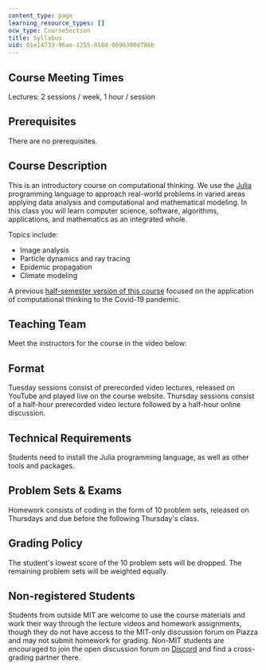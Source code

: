 ```yaml
---
content_type: page
learning_resource_types: []
ocw_type: CourseSection
title: Syllabus
uid: 01e14733-96ae-1255-058d-0696300d786b
---
```


Course Meeting Times
--------------------

Lectures: 2 sessions / week, 1 hour / session

Prerequisites
-------------

There are no prerequisites.

Course Description
------------------

This is an introductory course on computational thinking. We use the [Julia](https://julialang.org/) programming language to approach real-world problems in varied areas applying data analysis and computational and mathematical modeling. In this class you will learn computer science, software, algorithms, applications, and mathematics as an integrated whole.

Topics include:

*   Image analysis
*   Particle dynamics and ray tracing
*   Epidemic propagation
*   Climate modeling

A previous [half-semester version of this course](/courses/18-s190-introduction-to-computational-thinking-with-julia-with-applications-to-modeling-the-covid-19-pandemic-spring-2020/) focused on the application of computational thinking to the Covid-19 pandemic. 

Teaching Team
-------------

Meet the instructors for the course in the video below:

Format
------

Tuesday sessions consist of prerecorded video lectures, released on YouTube and played live on the course website. Thursday sessions consist of a half-hour prerecorded video lecture followed by a half-hour online discussion.

Technical Requirements
----------------------

Students need to install the Julia programming language, as well as other tools and packages.

Problem Sets & Exams
--------------------

Homework consists of coding in the form of 10 problem sets, released on Thursdays and due before the following Thursday's class. 

Grading Policy
--------------

The student's lowest score of the 10 problem sets will be dropped. The remaining problem sets will be weighted equally.

Non-registered Students
-----------------------

Students from outside MIT are welcome to use the course materials and work their way through the lecture videos and homework assignments, though they do not have access to the MIT-only discussion forum on Piazza and may not submit homework for grading. Non-MIT students are encouraged to join the open discussion forum on [Discord](https://discord.com/invite/Z5qnVf8) and find a cross-grading partner there.